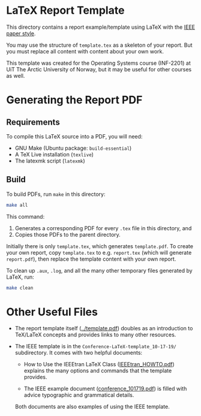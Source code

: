 LaTeX Report Template
==================================================

This directory contains a report example/template using LaTeX
with the [IEEE paper style](https://www.ieee.org/conferences/publishing/templates.html).

You may use the structure of `template.tex` as a skeleton of your report.
But you must replace all content with content about your own work.

This template was created for the Operating Systems course (INF-2201)
at UiT The Arctic University of Norway,
but it may be useful for other courses as well.

Generating the Report PDF
==================================================

Requirements
--------------------------------------------------

To compile this LaTeX source into a PDF, you will need:

- GNU Make (Ubuntu package: `build-essential`)
- A TeX Live installation (`texlive`)
- The latexmk script (`latexmk`)

Build
--------------------------------------------------

To build PDFs, run `make` in this directory:

```bash
make all
```

This command:

1. Generates a corresponding PDF for every `.tex` file in this directory, and
2. Copies those PDFs to the parent directory.

Initially there is only `template.tex`, which generates `template.pdf`.
To create your own report, copy `template.tex`
to e.g. `report.tex` (which will generate `report.pdf`),
then replace the template content with your own report.

To clean up `.aux`, `.log`, and all the many other temporary files generated by
LaTeX, run:

```bash
make clean
```

Other Useful Files
==================================================

- The report template itself ([../template.pdf](../template.pdf))
    doubles as an introduction to TeX/LaTeX concepts and provides links
    to many other resources.

- The IEEE template is in the `Conference-LaTeX-template_10-17-19/`
  subdirectory. It comes with two helpful documents:

    - How to Use the IEEEtran LaTeX Class
        ([IEEEtran_HOWTO.pdf](Conference-LaTeX-template_10-17-19/IEEEtran_HOWTO.pdf))
        explains the many options and commands that the template provides.

    - The IEEE example document
        ([conference_101719.pdf](Conference-LaTeX-template_10-17-19/conference_101719.pdf))
        is filled with advice typographic and grammatical details.

    Both documents are also examples of using the IEEE template.
